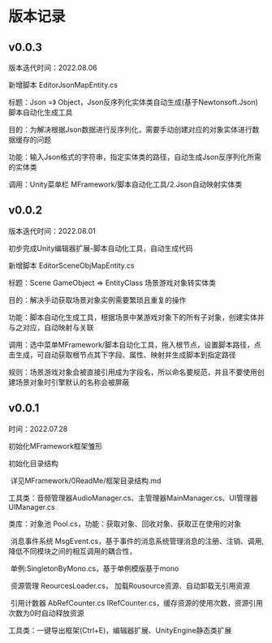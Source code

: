 # 版本记录



## v0.0.3

版本迭代时间：2022.08.06

新增脚本 EditorJsonMapEntity.cs 

标题：Json =》 Object，Json反序列化实体类自动生成(基于Newtonsoft.Json) 脚本自动化生成工具

目的：为解决根据Json数据进行反序列化，需要手动创建对应的对象实体进行数据缓存的问题

功能：输入Json格式的字符串，指定实体类的路径，自动生成Json反序列化所需的实体类

调用：Unity菜单栏  MFramework/脚本自动化工具/2.Json自动映射实体类



## v0.0.2

版本迭代时间：2022.08.01

初步完成Unity编辑器扩展-脚本自动化工具，自动生成代码

新增脚本 EditorSceneObjMapEntity.cs 

标题：Scene GameObject => EntityClass 场景游戏对象转实体类

目的：解决手动获取场景对象实例需要繁琐且重复的操作

功能：脚本自动化生成工具，根据场景中某游戏对象下的所有子对象，创建实体并与之对应，自动映射与关联

调用：选中菜单MFramework/脚本自动化工具，拖入根节点，设置脚本路径，点击生成，可自动获取根节点其下字段、属性、映射并生成脚本到指定路径

规则：场景游戏对象会被直接引用成为字段名，所以命名要规范，并且不要使用创建场景对象时引擎默认的名称会被屏蔽



## v0.0.1

时间：2022.07.28

初始化MFramework框架雏形

初始化目录结构

​			详见MFramework/0ReadMe/框架目录结构.md

工具类：音频管理器AudioManager.cs、主管理器MainManager.cs、UI管理器UIManager.cs

类库：对象池 Pool.cs，功能：获取对象、回收对象、获取正在使用的对象

​			消息事件系统 MsgEvent.cs，基于事件的消息系统管理消息的注册、注销、调用,降低不同模块之间的相互调用的耦合性，

​			单例:SingletonByMono.cs，基于单例模版基于mono

​			资源管理 ReourcesLoader.cs， 加载Rousource资源、自动卸载无引用资源 

​			引用计数器 AbRefCounter.cs IRefCounter.cs，缓存资源的使用次数，资源引用次数为0时自动释放资源

工具类：一键导出框架(Ctrl+E)，编辑器扩展、UnityEngine静态类扩展





